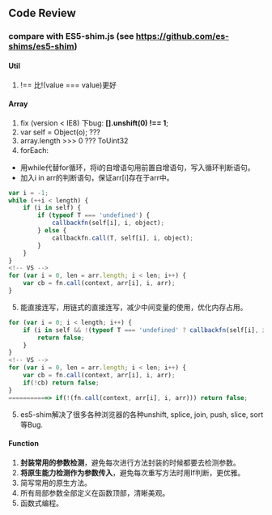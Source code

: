 
## Code Review

### compare with ES5-shim.js (see https://github.com/es-shims/es5-shim)

#### Util

1. !== 比!(value === value)更好


#### Array

1. fix (version < IE8) 下bug: **[].unshift(0) !== 1**;
2. var self = Object(o); ???
3. array.length >>> 0 ???  ToUint32
4. forEach:　
- 用while代替for循环，将i的自增语句用前置自增语句，写入循环判断语句。
- 加入i in arr的判断语句，保证arr[i]存在于arr中。
```js
var i = -1;
while (++i < length) {
    if (i in self) {
        if (typeof T === 'undefined') {
            callbackfn(self[i], i, object);
        } else {
            callbackfn.call(T, self[i], i, object);
        }
    }
}
<!-- VS -->
for (var i = 0, len = arr.length; i < len; i++) {
    var cb = fn.call(context, arr[i], i, arr);
}
```

5. 能直接连写，用链式的直接连写，减少中间变量的使用，优化内存占用。

```js
for (var i = 0; i < length; i++) {
    if (i in self && !(typeof T === 'undefined' ? callbackfn(self[i], i, object) : callbackfn.call(T, self[i], i, object))) {
        return false;
    }
}
<!-- VS -->
for (var i = 0, len = arr.length; i < len; i++) {
    var cb = fn.call(context, arr[i], i, arr);
    if(!cb) return false;
}
===========> if(!(fn.call(context, arr[i], i, arr))) return false;
```
5. es5-shim解决了很多各种浏览器的各种unshift, splice, join, push, slice, sort 等Bug.


#### Function

1. **封装常用的参数检测**，避免每次进行方法封装的时候都要去检测参数。
2. **将原生能力检测作为参数传入**，避免每次重写方法时用If判断，更优雅。
3. 简写常用的原生方法。
4. 所有局部参数全部定义在函数顶部，清晰美观。
5. 函数式编程。
